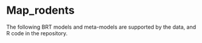 # Map_rodents
The following BRT models and meta-models are supported by the data, and R code in the repository.
